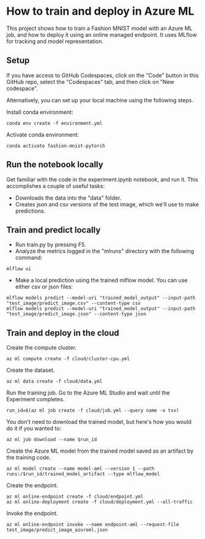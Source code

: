 # How to train and deploy in Azure ML

This project shows how to train a Fashion MNIST model with an Azure ML job, and how to deploy it using an online managed endpoint. It uses MLflow for tracking and model representation.


## Setup

If you have access to GitHub Codespaces, click on the "Code" button in this GitHub repo, select the "Codespaces" tab, and then click on "New codespace".

Alternatively, you can set up your local machine using the following steps.

Install conda environment:

```
conda env create -f environment.yml
```

Activate conda environment:

```
conda activate fashion-mnist-pytorch
```


## Run the notebook locally

Get familiar with the code in the experiment.ipynb notebook, and run it. This accomplishes a couple of useful tasks:
* Downloads the data into the "data" folder.
* Creates json and csv versions of the test image, which we'll use to make predictions.
 

## Train and predict locally

* Run train.py by pressing F5.
* Analyze the metrics logged in the "mlruns" directory with the following command:

```
mlflow ui
```

* Make a local prediction using the trained mlflow model. You can use either csv or json files:

```
mlflow models predict --model-uri "trained_model_output" --input-path "test_image/predict_image.csv" --content-type csv
mlflow models predict --model-uri "trained_model_output" --input-path "test_image/predict_image.json" --content-type json
```


## Train and deploy in the cloud

Create the compute cluster.

```
az ml compute create -f cloud/cluster-cpu.yml 
```

Create the dataset.

```
az ml data create -f cloud/data.yml 
```

Run the training job. Go to the Azure ML Studio and wait until the Experiment completes.

```
run_id=$(az ml job create -f cloud/job.yml --query name -o tsv)
```

You don't need to download the trained model, but here's how you would do it if you wanted to:

```
az ml job download --name $run_id
```

Create the Azure ML model from the trained model saved as an artifact by the training code.

```
az ml model create --name model-aml --version 1 --path runs:/$run_id/trained_model_artifact --type mlflow_model
```

Create the endpoint.

```
az ml online-endpoint create -f cloud/endpoint.yml
az ml online-deployment create -f cloud/deployment.yml --all-traffic
```

Invoke the endpoint.

```
az ml online-endpoint invoke --name endpoint-aml --request-file test_image/predict_image_azureml.json
```
